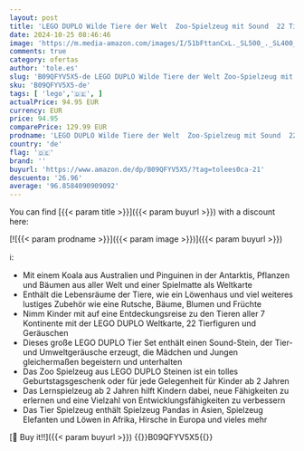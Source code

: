 ```yaml
---
layout: post
title: 'LEGO DUPLO Wilde Tiere der Welt  Zoo-Spielzeug mit Sound  22 Tierfiguren  darunter Elefanten  Pandas und Löwen  Lernspielzeug aus Steinen mit Weltkarten-Spielmatte für Kinder ab 2 Jahre 10975'
date: 2024-10-25 08:46:46
image: 'https://m.media-amazon.com/images/I/51bFttanCxL._SL500_._SL400_.jpg'
comments: true
category: ofertas
author: 'tole.es'
slug: 'B09QFYV5X5-de LEGO DUPLO Wilde Tiere der Welt Zoo-Spielzeug mit Sound 22...'
sku: 'B09QFYV5X5-de'
tags: [ 'lego','🇩🇪', ]
actualPrice: 94.95 EUR
currency: EUR
price: 94.95
comparePrice: 129.99 EUR
prodname: 'LEGO DUPLO Wilde Tiere der Welt  Zoo-Spielzeug mit Sound  22 Tierfiguren  darunter Elefanten  Pandas und Löwen  Lernspielzeug aus Steinen mit Weltkarten-Spielmatte für Kinder ab 2 Jahre 10975'
country: 'de'
flag: '🇩🇪'
brand: ''
buyurl: 'https://www.amazon.de/dp/B09QFYV5X5/?tag=tolees0ca-21'
descuento: '26.96'
average: '96.8584090909092'
---
```


You can find [{{< param title >}}]({{< param buyurl >}}) with a discount here:

[![{{< param prodname >}}]({{< param image >}})]({{< param buyurl >}})

ℹ️:

- Mit einem Koala aus Australien und Pinguinen in der Antarktis, Pflanzen und Bäumen aus aller Welt und einer Spielmatte als Weltkarte
- Enthält die Lebensräume der Tiere, wie ein Löwenhaus und viel weiteres lustiges Zubehör wie eine Rutsche, Bäume, Blumen und Früchte
- Nimm Kinder mit auf eine Entdeckungsreise zu den Tieren aller 7 Kontinente mit der LEGO DUPLO Weltkarte, 22 Tierfiguren und Geräuschen
- Dieses große LEGO DUPLO Tier Set enthält einen Sound-Stein, der Tier- und Umweltgeräusche erzeugt, die Mädchen und Jungen gleichermaßen begeistern und unterhalten
- Das Zoo Spielzeug aus LEGO DUPLO Steinen ist ein tolles Geburtstagsgeschenk oder für jede Gelegenheit für Kinder ab 2 Jahren
- Das Lernspielzeug ab 2 Jahren hilft Kindern dabei, neue Fähigkeiten zu erlernen und eine Vielzahl von Entwicklungsfähigkeiten zu verbessern
- Das Tier Spielzeug enthält Spielzeug Pandas in Asien, Spielzeug Elefanten und Löwen in Afrika, Hirsche in Europa und vieles mehr

[🛒 Buy it!!]({{< param buyurl >}})
{{<world>}}B09QFYV5X5{{</world>}}
